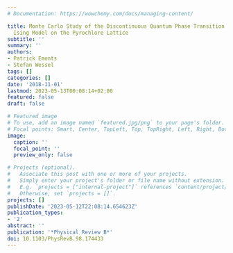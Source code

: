 ```yaml
---
# Documentation: https://wowchemy.com/docs/managing-content/

title: Monte Carlo Study of the Discontinuous Quantum Phase Transition in the Transverse-Field
  Ising Model on the Pyrochlore Lattice
subtitle: ''
summary: ''
authors:
- Patrick Emonts
- Stefan Wessel
tags: []
categories: []
date: '2018-11-01'
lastmod: 2023-05-13T00:08:14+02:00
featured: false
draft: false

# Featured image
# To use, add an image named `featured.jpg/png` to your page's folder.
# Focal points: Smart, Center, TopLeft, Top, TopRight, Left, Right, BottomLeft, Bottom, BottomRight.
image:
  caption: ''
  focal_point: ''
  preview_only: false

# Projects (optional).
#   Associate this post with one or more of your projects.
#   Simply enter your project's folder or file name without extension.
#   E.g. `projects = ["internal-project"]` references `content/project/deep-learning/index.md`.
#   Otherwise, set `projects = []`.
projects: []
publishDate: '2023-05-12T22:08:14.654623Z'
publication_types:
- '2'
abstract: ''
publication: '*Physical Review B*'
doi: 10.1103/PhysRevB.98.174433
---
```

